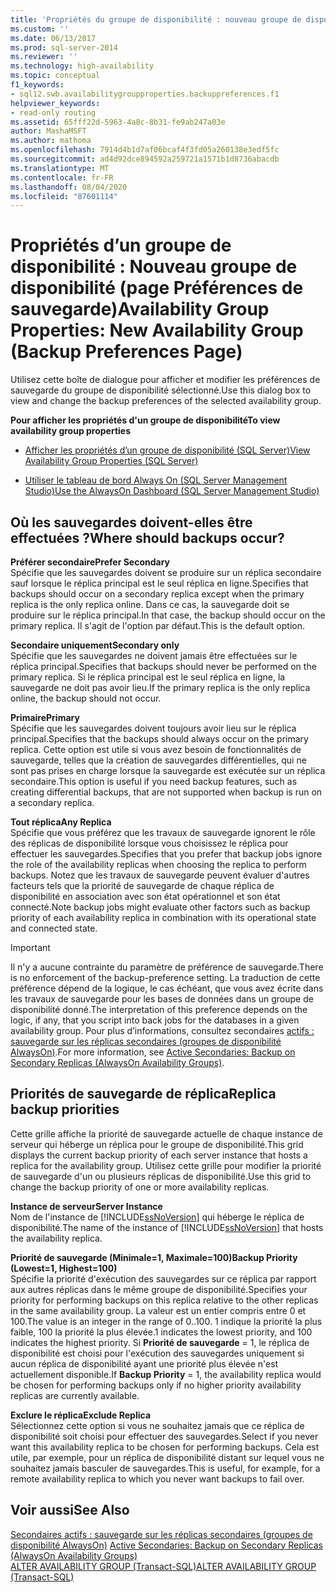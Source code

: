 ```yaml
---
title: 'Propriétés du groupe de disponibilité : nouveau groupe de disponibilité (page préférences de sauvegarde) | Microsoft Docs'
ms.custom: ''
ms.date: 06/13/2017
ms.prod: sql-server-2014
ms.reviewer: ''
ms.technology: high-availability
ms.topic: conceptual
f1_keywords:
- sql12.swb.availabilitygroupproperties.backuppreferences.f1
helpviewer_keywords:
- read-only routing
ms.assetid: 65fff22d-5963-4a8c-8b31-fe9ab247a03e
author: MashaMSFT
ms.author: mathoma
ms.openlocfilehash: 7914d4b1d7af06bcaf4f3fd05a260138e3edf5fc
ms.sourcegitcommit: ad4d92dce894592a259721a1571b1d8736abacdb
ms.translationtype: MT
ms.contentlocale: fr-FR
ms.lasthandoff: 08/04/2020
ms.locfileid: "87601114"
---
```

# <a name="availability-group-properties-new-availability-group-backup-preferences-page"></a><span data-ttu-id="f8320-102">Propriétés d’un groupe de disponibilité : Nouveau groupe de disponibilité (page Préférences de sauvegarde)</span><span class="sxs-lookup"><span data-stu-id="f8320-102">Availability Group Properties: New Availability Group (Backup Preferences Page)</span></span>
  <span data-ttu-id="f8320-103">Utilisez cette boîte de dialogue pour afficher et modifier les préférences de sauvegarde du groupe de disponibilité sélectionné.</span><span class="sxs-lookup"><span data-stu-id="f8320-103">Use this dialog box to view and change the backup preferences of the selected availability group.</span></span>  
  
 <span data-ttu-id="f8320-104">**Pour afficher les propriétés d'un groupe de disponibilité**</span><span class="sxs-lookup"><span data-stu-id="f8320-104">**To view availability group properties**</span></span>  
  
-   [<span data-ttu-id="f8320-105">Afficher les propriétés d’un groupe de disponibilité &#40;SQL Server&#41;</span><span class="sxs-lookup"><span data-stu-id="f8320-105">View Availability Group Properties &#40;SQL Server&#41;</span></span>](view-availability-group-properties-sql-server.md)  
  
-   [<span data-ttu-id="f8320-106">Utiliser le tableau de bord Always On &#40;SQL Server Management Studio&#41;</span><span class="sxs-lookup"><span data-stu-id="f8320-106">Use the AlwaysOn Dashboard &#40;SQL Server Management Studio&#41;</span></span>](use-the-always-on-dashboard-sql-server-management-studio.md)  
  
## <a name="where-should-backups-occur"></a><span data-ttu-id="f8320-107">Où les sauvegardes doivent-elles être effectuées ?</span><span class="sxs-lookup"><span data-stu-id="f8320-107">Where should backups occur?</span></span>  
 <span data-ttu-id="f8320-108">**Préférer secondaire**</span><span class="sxs-lookup"><span data-stu-id="f8320-108">**Prefer Secondary**</span></span>  
 <span data-ttu-id="f8320-109">Spécifie que les sauvegardes doivent se produire sur un réplica secondaire sauf lorsque le réplica principal est le seul réplica en ligne.</span><span class="sxs-lookup"><span data-stu-id="f8320-109">Specifies that backups should occur on a secondary replica except when the primary replica is the only replica online.</span></span> <span data-ttu-id="f8320-110">Dans ce cas, la sauvegarde doit se produire sur le réplica principal.</span><span class="sxs-lookup"><span data-stu-id="f8320-110">In that case, the backup should occur on the primary replica.</span></span> <span data-ttu-id="f8320-111">Il s'agit de l'option par défaut.</span><span class="sxs-lookup"><span data-stu-id="f8320-111">This is the default option.</span></span>  
  
 <span data-ttu-id="f8320-112">**Secondaire uniquement**</span><span class="sxs-lookup"><span data-stu-id="f8320-112">**Secondary only**</span></span>  
 <span data-ttu-id="f8320-113">Spécifie que les sauvegardes ne doivent jamais être effectuées sur le réplica principal.</span><span class="sxs-lookup"><span data-stu-id="f8320-113">Specifies that backups should never be performed on the primary replica.</span></span> <span data-ttu-id="f8320-114">Si le réplica principal est le seul réplica en ligne, la sauvegarde ne doit pas avoir lieu.</span><span class="sxs-lookup"><span data-stu-id="f8320-114">If the primary replica is the only replica online, the backup should not occur.</span></span>  
  
 <span data-ttu-id="f8320-115">**Primaire**</span><span class="sxs-lookup"><span data-stu-id="f8320-115">**Primary**</span></span>  
 <span data-ttu-id="f8320-116">Spécifie que les sauvegardes doivent toujours avoir lieu sur le réplica principal.</span><span class="sxs-lookup"><span data-stu-id="f8320-116">Specifies that the backups should always occur on the primary replica.</span></span> <span data-ttu-id="f8320-117">Cette option est utile si vous avez besoin de fonctionnalités de sauvegarde, telles que la création de sauvegardes différentielles, qui ne sont pas prises en charge lorsque la sauvegarde est exécutée sur un réplica secondaire.</span><span class="sxs-lookup"><span data-stu-id="f8320-117">This option is useful if you need backup features, such as creating differential backups, that are not supported when backup is run on a secondary replica.</span></span>  
  
 <span data-ttu-id="f8320-118">**Tout réplica**</span><span class="sxs-lookup"><span data-stu-id="f8320-118">**Any Replica**</span></span>  
 <span data-ttu-id="f8320-119">Spécifie que vous préférez que les travaux de sauvegarde ignorent le rôle des réplicas de disponibilité lorsque vous choisissez le réplica pour effectuer les sauvegardes.</span><span class="sxs-lookup"><span data-stu-id="f8320-119">Specifies that you prefer that backup jobs ignore the role of the availability replicas when choosing the replica to perform backups.</span></span> <span data-ttu-id="f8320-120">Notez que les travaux de sauvegarde peuvent évaluer d'autres facteurs tels que la priorité de sauvegarde de chaque réplica de disponibilité en association avec son état opérationnel et son état connecté.</span><span class="sxs-lookup"><span data-stu-id="f8320-120">Note backup jobs might evaluate other factors such as backup priority of each availability replica in combination with its operational state and connected state.</span></span>  
  
> [!IMPORTANT]  
>  <span data-ttu-id="f8320-121">Il n'y a aucune contrainte du paramètre de préférence de sauvegarde.</span><span class="sxs-lookup"><span data-stu-id="f8320-121">There is no enforcement of the backup-preference setting.</span></span> <span data-ttu-id="f8320-122">La traduction de cette préférence dépend de la logique, le cas échéant, que vous avez écrite dans les travaux de sauvegarde pour les bases de données dans un groupe de disponibilité donné.</span><span class="sxs-lookup"><span data-stu-id="f8320-122">The interpretation of this preference depends on the logic, if any, that you script into back jobs for the databases in a given availability group.</span></span> <span data-ttu-id="f8320-123">Pour plus d’informations, consultez secondaires [actifs : sauvegarde sur les réplicas secondaires (groupes de disponibilité AlwaysOn)](active-secondaries-backup-on-secondary-replicas-always-on-availability-groups.md).</span><span class="sxs-lookup"><span data-stu-id="f8320-123">For more information, see [Active Secondaries: Backup on Secondary Replicas (AlwaysOn Availability Groups)](active-secondaries-backup-on-secondary-replicas-always-on-availability-groups.md).</span></span>  
  
## <a name="replica-backup-priorities"></a><span data-ttu-id="f8320-124">Priorités de sauvegarde de réplica</span><span class="sxs-lookup"><span data-stu-id="f8320-124">Replica backup priorities</span></span>  
 <span data-ttu-id="f8320-125">Cette grille affiche la priorité de sauvegarde actuelle de chaque instance de serveur qui héberge un réplica pour le groupe de disponibilité.</span><span class="sxs-lookup"><span data-stu-id="f8320-125">This grid displays the current backup priority of each server instance that hosts a replica for the availability group.</span></span> <span data-ttu-id="f8320-126">Utilisez cette grille pour modifier la priorité de sauvegarde d'un ou plusieurs réplicas de disponibilité.</span><span class="sxs-lookup"><span data-stu-id="f8320-126">Use this grid to change the backup priority of one or more availability replicas.</span></span>  
  
 <span data-ttu-id="f8320-127">**Instance de serveur**</span><span class="sxs-lookup"><span data-stu-id="f8320-127">**Server Instance**</span></span>  
 <span data-ttu-id="f8320-128">Nom de l'instance de [!INCLUDE[ssNoVersion](../../../includes/ssnoversion-md.md)] qui héberge le réplica de disponibilité.</span><span class="sxs-lookup"><span data-stu-id="f8320-128">The name of the instance of [!INCLUDE[ssNoVersion](../../../includes/ssnoversion-md.md)] that hosts the availability replica.</span></span>  
  
 <span data-ttu-id="f8320-129">**Priorité de sauvegarde (Minimale=1, Maximale=100)**</span><span class="sxs-lookup"><span data-stu-id="f8320-129">**Backup Priority (Lowest=1, Highest=100)**</span></span>  
 <span data-ttu-id="f8320-130">Spécifie la priorité d'exécution des sauvegardes sur ce réplica par rapport aux autres réplicas dans le même groupe de disponibilité.</span><span class="sxs-lookup"><span data-stu-id="f8320-130">Specifies your priority for performing backups on this replica relative to the other replicas in the same availability group.</span></span> <span data-ttu-id="f8320-131">La valeur est un entier compris entre 0 et 100.</span><span class="sxs-lookup"><span data-stu-id="f8320-131">The value is an integer in the range of 0..100.</span></span> <span data-ttu-id="f8320-132">1 indique la priorité la plus faible, 100 la priorité la plus élevée.</span><span class="sxs-lookup"><span data-stu-id="f8320-132">1 indicates the lowest priority, and 100 indicates the highest priority.</span></span> <span data-ttu-id="f8320-133">Si **Priorité de sauvegarde** = 1, le réplica de disponibilité est choisi pour l'exécution des sauvegardes uniquement si aucun réplica de disponibilité ayant une priorité plus élevée n'est actuellement disponible.</span><span class="sxs-lookup"><span data-stu-id="f8320-133">If **Backup Priority** = 1, the availability replica would be chosen for performing backups only if no higher priority availability replicas are currently available.</span></span>  
  
 <span data-ttu-id="f8320-134">**Exclure le réplica**</span><span class="sxs-lookup"><span data-stu-id="f8320-134">**Exclude Replica**</span></span>  
 <span data-ttu-id="f8320-135">Sélectionnez cette option si vous ne souhaitez jamais que ce réplica de disponibilité soit choisi pour effectuer des sauvegardes.</span><span class="sxs-lookup"><span data-stu-id="f8320-135">Select if you never want this availability replica to be chosen for performing backups.</span></span> <span data-ttu-id="f8320-136">Cela est utile, par exemple, pour un réplica de disponibilité distant sur lequel vous ne souhaitez jamais basculer de sauvegardes.</span><span class="sxs-lookup"><span data-stu-id="f8320-136">This is useful, for example, for a remote availability replica to which you never want backups to fail over.</span></span>  
  
## <a name="see-also"></a><span data-ttu-id="f8320-137">Voir aussi</span><span class="sxs-lookup"><span data-stu-id="f8320-137">See Also</span></span>  
 <span data-ttu-id="f8320-138">[Secondaires actifs : sauvegarde sur les réplicas secondaires (groupes de disponibilité AlwaysOn)](active-secondaries-backup-on-secondary-replicas-always-on-availability-groups.md) </span><span class="sxs-lookup"><span data-stu-id="f8320-138">[Active Secondaries: Backup on Secondary Replicas (AlwaysOn Availability Groups)](active-secondaries-backup-on-secondary-replicas-always-on-availability-groups.md) </span></span>  
 [<span data-ttu-id="f8320-139">ALTER AVAILABILITY GROUP &#40;Transact-SQL&#41;</span><span class="sxs-lookup"><span data-stu-id="f8320-139">ALTER AVAILABILITY GROUP &#40;Transact-SQL&#41;</span></span>](/sql/t-sql/statements/alter-availability-group-transact-sql)  
  
  
